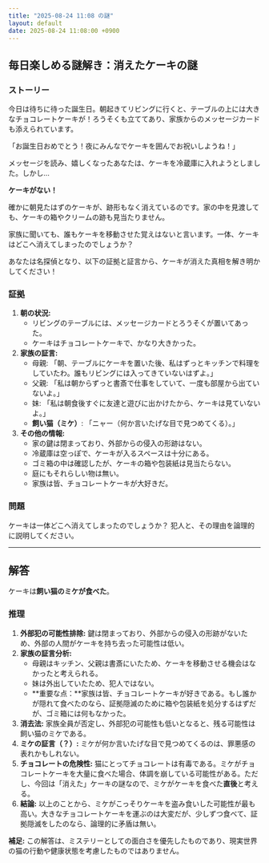 ```yaml
---
title: "2025-08-24 11:08 の謎"
layout: default
date: 2025-08-24 11:08:00 +0900
---
```

## 毎日楽しめる謎解き：消えたケーキの謎

### ストーリー

今日は待ちに待った誕生日。朝起きてリビングに行くと、テーブルの上には大きなチョコレートケーキが！ろうそくも立ててあり、家族からのメッセージカードも添えられています。

「お誕生日おめでとう！夜にみんなでケーキを囲んでお祝いしようね！」

メッセージを読み、嬉しくなったあなたは、ケーキを冷蔵庫に入れようとしました。しかし…

**ケーキがない！**

確かに朝見たはずのケーキが、跡形もなく消えているのです。家の中を見渡しても、ケーキの箱やクリームの跡も見当たりません。

家族に聞いても、誰もケーキを移動させた覚えはないと言います。一体、ケーキはどこへ消えてしまったのでしょうか？

あなたは名探偵となり、以下の証拠と証言から、ケーキが消えた真相を解き明かしてください！

### 証拠

1.  **朝の状況:**
    *   リビングのテーブルには、メッセージカードとろうそくが置いてあった。
    *   ケーキはチョコレートケーキで、かなり大きかった。
2.  **家族の証言:**
    *   母親: 「朝、テーブルにケーキを置いた後、私はずっとキッチンで料理をしていたわ。誰もリビングには入ってきていないはずよ。」
    *   父親: 「私は朝からずっと書斎で仕事をしていて、一度も部屋から出ていないよ。」
    *   妹: 「私は朝食後すぐに友達と遊びに出かけたから、ケーキは見ていないよ。」
    *   **飼い猫（ミケ）**: 「ニャー（何か言いたげな目で見つめてくる）。」
3.  **その他の情報:**
    *   家の鍵は閉まっており、外部からの侵入の形跡はない。
    *   冷蔵庫は空っぽで、ケーキが入るスペースは十分にある。
    *   ゴミ箱の中は確認したが、ケーキの箱や包装紙は見当たらない。
    *   庭にもそれらしい物は無い。
    *   家族は皆、チョコレートケーキが大好きだ。

### 問題

ケーキは一体どこへ消えてしまったのでしょうか？ 犯人と、その理由を論理的に説明してください。

---

## 解答

ケーキは**飼い猫のミケが食べた**。

### 推理

1.  **外部犯の可能性排除:** 鍵は閉まっており、外部からの侵入の形跡がないため、外部の人間がケーキを持ち去った可能性は低い。
2.  **家族の証言分析:**
    *   母親はキッチン、父親は書斎にいたため、ケーキを移動させる機会はなかったと考えられる。
    *   妹は外出していたため、犯人ではない。
    *   **重要な点：**家族は皆、チョコレートケーキが好きである。もし誰かが隠れて食べたのなら、証拠隠滅のために箱や包装紙を処分するはずだが、ゴミ箱には何もなかった。
3.  **消去法:** 家族全員が否定し、外部犯の可能性も低いとなると、残る可能性は飼い猫のミケである。
4.  **ミケの証言（？）:** ミケが何か言いたげな目で見つめてくるのは、罪悪感の表れかもしれない。
5.  **チョコレートの危険性:** 猫にとってチョコレートは有毒である。ミケがチョコレートケーキを大量に食べた場合、体調を崩している可能性がある。ただし、今回は「消えた」ケーキの謎なので、ミケがケーキを食べた**直後**と考える。
6.  **結論:** 以上のことから、ミケがこっそりケーキを盗み食いした可能性が最も高い。大きなチョコレートケーキを運ぶのは大変だが、少しずつ食べて、証拠隠滅をしたのなら、論理的に矛盾は無い。

**補足:** この解答は、ミステリーとしての面白さを優先したものであり、現実世界の猫の行動や健康状態を考慮したものではありません。
